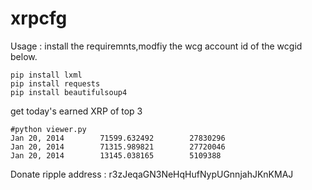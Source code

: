 xrpcfg
======

Usage :
install the requiremnts,modfiy the wcg account id of the wcgid below.
    
    pip install lxml
    pip install requests
    pip install beautifulsoup4



get today's earned XRP of top 3


    #python viewer.py 
    Jan 20, 2014        71599.632492        27830296
    Jan 20, 2014        71315.989821        27720046
    Jan 20, 2014        13145.038165        5109388

Donate ripple address : r3zJeqaGN3NeHqHufNypUGnnjahJKnKMAJ

